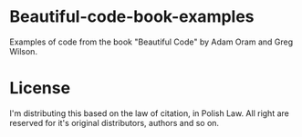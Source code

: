 # Beautiful-code-book-examples

Examples of code from the book "Beautiful Code" by Adam Oram and Greg Wilson.

# License

I'm distributing this based on the law of citation, in Polish Law.
All right are reserved for it's original distributors, authors and so on.
